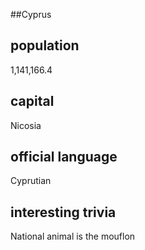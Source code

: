 ##Cyprus
## population
1,141,166.4

## capital
Nicosia
 
## official language
Cyprutian

## interesting trivia
National animal is the mouflon


